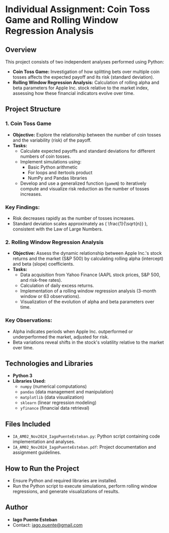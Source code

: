 # Individual Assignment: Coin Toss Game and Rolling Window Regression Analysis

## Overview

This project consists of two independent analyses performed using Python:

- **Coin Toss Game:** Investigation of how splitting bets over multiple coin tosses affects the expected payoff and its risk (standard deviation).
- **Rolling Window Regression Analysis:** Calculation of rolling alpha and beta parameters for Apple Inc. stock relative to the market index, assessing how these financial indicators evolve over time.

## Project Structure

### 1. Coin Toss Game

- **Objective:** Explore the relationship between the number of coin tosses and the variability (risk) of the payoff.
- **Tasks:**
  - Calculate expected payoffs and standard deviations for different numbers of coin tosses.
  - Implement simulations using:
    - Basic Python arithmetic
    - For loops and itertools product
    - NumPy and Pandas libraries
  - Develop and use a generalized function (`gameN`) to iteratively compute and visualize risk reduction as the number of tosses increases.

### Key Findings:

- Risk decreases rapidly as the number of tosses increases.
- Standard deviation scales approximately as \( \frac{1}{\sqrt{n}} \), consistent with the Law of Large Numbers.

### 2. Rolling Window Regression Analysis

- **Objective:** Assess the dynamic relationship between Apple Inc.'s stock returns and the market (S&P 500) by calculating rolling alpha (intercept) and beta (slope) coefficients.
- **Tasks:**
  - Data acquisition from Yahoo Finance (AAPL stock prices, S&P 500, and risk-free rates).
  - Calculation of daily excess returns.
  - Implementation of a rolling window regression analysis (3-month window or 63 observations).
  - Visualization of the evolution of alpha and beta parameters over time.

### Key Observations:

- Alpha indicates periods when Apple Inc. outperformed or underperformed the market, adjusted for risk.
- Beta variations reveal shifts in the stock's volatility relative to the market over time.

## Technologies and Libraries

- **Python 3**
- **Libraries Used:**
  - `numpy` (numerical computations)
  - `pandas` (data management and manipulation)
  - `matplotlib` (data visualization)
  - `sklearn` (linear regression modeling)
  - `yfinance` (financial data retrieval)

## Files Included

- `IA_AM02_Nov2024_IagoPuenteEsteban.py`: Python script containing code implementation and analyses.
- `IA_AM02_Nov2024_IagoPuenteEsteban.pdf`: Project documentation and assignment guidelines.

## How to Run the Project

- Ensure Python and required libraries are installed.
- Run the Python script to execute simulations, perform rolling window regressions, and generate visualizations of results.

## Author

- **Iago Puente Esteban**
- Contact: iago.puente@gmail.com
